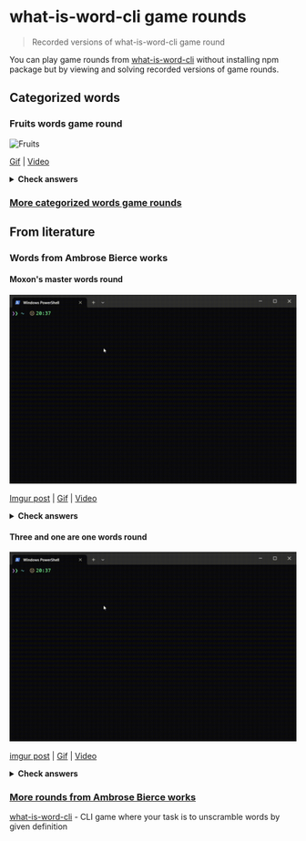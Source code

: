 # what-is-word-cli game rounds

> Recorded versions of what-is-word-cli game round

<!-- toc -->

You can play game rounds from [what-is-word-cli](https://github.com/akgondber/what-is-word-cli) without installing npm package but by viewing and solving recorded versions of game rounds.

## Categorized words

### Fruits words game round

![Fruits](media/categorized/what-is-word-cli-fruits-round.gif)

[Gif](media/categorized/what-is-word-cli-fruits-round.gif) | [Video](media/categorized/what-is-word-cli-fruits-round.mp4)

<details>
  <summary><strong>Check answers</strong></summary>

[Fruits answers](media/categorized/what-is-word-cli-fruits-round-answers.gif)
</details>

### [More categorized words game rounds](rounds/categorized/categorized.md)

## From literature

### Words from Ambrose Bierce works

#### Moxon's master words round 
![moxon-s-master-game-round](media/literature/ambrose-bierce/what-is-word-cli-ab-moxons-master-round.gif)

[Imgur post](https://imgur.com/a/nz5kwbK) | [Gif](https://gist.githubusercontent.com/akgondber/736da764f5088121f48c5e5a4190e954/raw/29db052ee03f62331e3e10b770916a1652e6c26b/what-is-word-cli-ab-moxons-master-round.gif) |
[Video](https://gist.github.com/akgondber/62d0e20ae87a3fbd8ddb095bf91f210c/raw/96d6db8e31b624069eeaad7a1344e03e07602c56/what-is-word-cli-ab-moxons-master-round.mp4)
<details>
  <summary><strong>Check answers</strong></summary>

[moxon's master answers](media/literature/ambrose-bierce/answers/what-is-word-cli-moxon-s-master-round-answers.gif)
</details>

#### Three and one are one words round 
![three and one are one answers](media/literature/ambrose-bierce/what-is-word-cli-ab-moxons-master-round.gif)

[imgur post](https://imgur.com/a/5Yx6Z9R) | [Gif](https://gist.githubusercontent.com/akgondber/736da764f5088121f48c5e5a4190e954/raw/29db052ee03f62331e3e10b770916a1652e6c26b/what-is-word-cli-ab-three-and-one-are-one.gif) | [Video](media/literature/ambrose-bierce/what-is-word-cli-ab-three-and-one-are-one.mp4)
<details>
  <summary><strong>Check answers</strong></summary>

[three and one are one answers](media/literature/ambrose-bierce/answers/what-is-word-cli-three-and-one-are-one-answers.mp4)
</details>

### [More rounds from Ambrose Bierce works](rounds/literature/ambrose-bierce.md)

[what-is-word-cli](https://github.com/akgondber/what-is-word-cli) - CLI game where your task is to unscramble words by given definition
